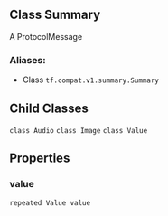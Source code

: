 ## Class Summary
A ProtocolMessage
### Aliases:
- Class `tf.compat.v1.summary.Summary`
## Child Classes
`class Audio`
`class Image`
`class Value`
## Properties
### value
`repeated Value value`
